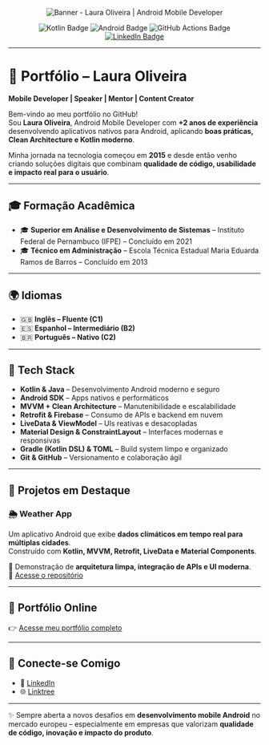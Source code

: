 <!-- Banner de Apresentação -->
<p align="center">
  <img src="https://via.placeholder.com/1000x250/6A1B9A/FFFFFF?text=Laura+Oliveira+%7C+Android+Mobile+Developer" alt="Banner - Laura Oliveira | Android Mobile Developer" />
</p>

<!-- Badges -->
<p align="center">
  <img src="https://img.shields.io/badge/Kotlin-7F52FF?logo=kotlin&logoColor=white&style=for-the-badge" alt="Kotlin Badge"/>
  <img src="https://img.shields.io/badge/Android-3DDC84?logo=android&logoColor=white&style=for-the-badge" alt="Android Badge"/>
  <img src="https://img.shields.io/badge/GitHub%20Actions-2088FF?logo=githubactions&logoColor=white&style=for-the-badge" alt="GitHub Actions Badge"/>
  <a href="https://www.linkedin.com/in/laura-oliveira-mobile/">
    <img src="https://img.shields.io/badge/LinkedIn-0A66C2?logo=linkedin&logoColor=white&style=for-the-badge" alt="LinkedIn Badge"/>
  </a>
</p>

---

# 📱 Portfólio – Laura Oliveira  

**Mobile Developer | Speaker | Mentor | Content Creator**  

Bem-vindo ao meu portfólio no GitHub!  
Sou **Laura Oliveira**, Android Mobile Developer com **+2 anos de experiência** desenvolvendo aplicativos nativos para Android, aplicando **boas práticas, Clean Architecture e Kotlin moderno**.  

Minha jornada na tecnologia começou em **2015** e desde então venho criando soluções digitais que combinam **qualidade de código, usabilidade e impacto real para o usuário**.  

---

## 🎓 Formação Acadêmica
- 🎓 **Superior em Análise e Desenvolvimento de Sistemas** – Instituto Federal de Pernambuco (IFPE) – Concluído em 2021  
- 🎓 **Técnico em Administração** – Escola Técnica Estadual Maria Eduarda Ramos de Barros – Concluído em 2013  

---

## 🌍 Idiomas
- 🇬🇧 **Inglês – Fluente (C1)**  
- 🇪🇸 **Espanhol – Intermediário (B2)**  
- 🇧🇷 **Português – Nativo (C2)**  

---

## 🚀 Tech Stack
- **Kotlin & Java** – Desenvolvimento Android moderno e seguro  
- **Android SDK** – Apps nativos e performáticos  
- **MVVM + Clean Architecture** – Manutenibilidade e escalabilidade  
- **Retrofit & Firebase** – Consumo de APIs e backend em nuvem  
- **LiveData & ViewModel** – UIs reativas e desacopladas  
- **Material Design & ConstraintLayout** – Interfaces modernas e responsivas  
- **Gradle (Kotlin DSL) & TOML** – Build system limpo e organizado  
- **Git & GitHub** – Versionamento e colaboração ágil  

---

## 📂 Projetos em Destaque

### 🌦 Weather App  
Um aplicativo Android que exibe **dados climáticos em tempo real para múltiplas cidades**.  
Construído com **Kotlin, MVVM, Retrofit, LiveData e Material Components**.  

📌 Demonstração de **arquitetura limpa, integração de APIs e UI moderna**.  
🔗 [Acesse o repositório](https://github.com/Laura-Oliveira/Weather-App)  

---

## 📌 Portfólio Online
👉 [Acesse meu portfólio completo](https://laura-oliveira.github.io/)  

---

## 💼 Conecte-se Comigo
- 🔗 [LinkedIn](https://www.linkedin.com/in/laura-oliveira-mobile/)  
- 🌐 [Linktree](https://linktr.ee/Laura_Oliveira)  

---

✨ Sempre aberta a novos desafios em **desenvolvimento mobile Android** no mercado europeu – especialmente em empresas que valorizam **qualidade de código, inovação e impacto do produto**.